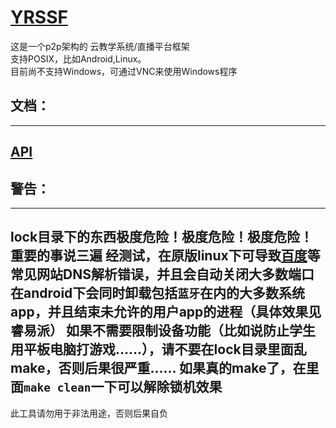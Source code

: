 # [YRSSF](https://github.com/cgoxopx/YRSSF)
这是一个p2p架构的 云教学系统/直播平台框架  
支持POSIX，比如Android,Linux。  
目前尚不支持Windows，可通过VNC来使用Windows程序  
## 文档：
---------------------
[API](build)
---------------------
## 警告：
---------------------
lock目录下的东西极度危险！极度危险！极度危险！重要的事说三遍
经测试，在原版linux下可导致[百度](https://www.baidu.com)等常见网站DNS解析错误，并且会自动关闭大多数端口
在android下会同时卸载包括`蓝牙`在内的大多数系统app，并且结束未允许的用户app的进程（具体效果见睿易派）
如果不需要限制设备功能（比如说防止学生用平板电脑打游戏……），请不要在lock目录里面乱make，否则后果很严重……
如果真的make了，在里面`make clean`一下可以解除锁机效果
---------------------
此工具请勿用于非法用途，否则后果自负
